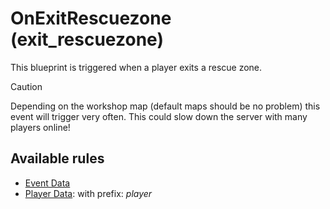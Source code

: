 # OnExitRescuezone (exit_rescuezone)

This blueprint is triggered when a player exits a rescue zone.

> [!CAUTION]
> Depending on the workshop map (default maps should be no problem) this event will trigger very often. This could slow down the server with many players online!

## Available rules

- [Event Data](GlobalEventData.md)
- [Player Data](GlobalPlayerData.md): with prefix: *player*
